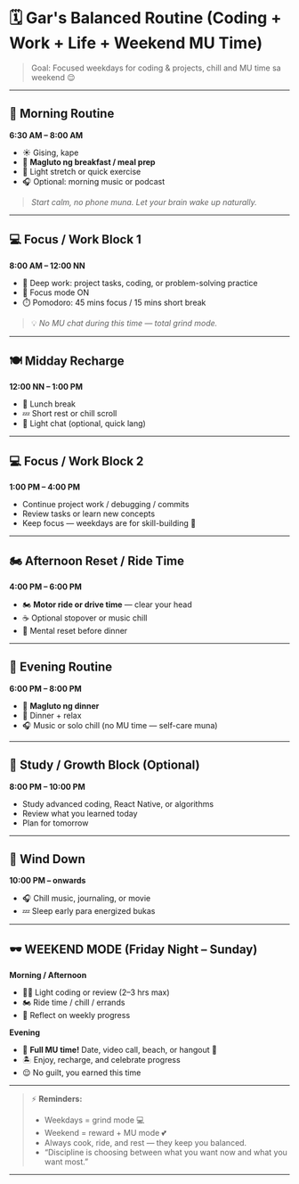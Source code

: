 # 🗓️ Gar's Balanced Routine (Coding + Work + Life + Weekend MU Time)

> Goal: Focused weekdays for coding & projects, chill and MU time sa weekend 😌

---

## 🌅 Morning Routine

**6:30 AM – 8:00 AM**
- ☀️ Gising, kape  
- 🍳 **Magluto ng breakfast / meal prep**  
- 🧘 Light stretch or quick exercise  
- 🎧 Optional: morning music or podcast  

> *Start calm, no phone muna. Let your brain wake up naturally.*

---

## 💻 Focus / Work Block 1

**8:00 AM – 12:00 NN**
- 🧠 Deep work: project tasks, coding, or problem-solving practice  
- 🔕 Focus mode ON  
- ⏱️ Pomodoro: 45 mins focus / 15 mins short break  

> 💡 *No MU chat during this time — total grind mode.*

---

## 🍽️ Midday Recharge

**12:00 NN – 1:00 PM**
- 🍚 Lunch break  
- 💤 Short rest or chill scroll  
- 💬 Light chat (optional, quick lang)  

---

## 💻 Focus / Work Block 2

**1:00 PM – 4:00 PM**
- Continue project work / debugging / commits  
- Review tasks or learn new concepts  
- Keep focus — weekdays are for skill-building 💪  

---

## 🏍️ Afternoon Reset / Ride Time

**4:00 PM – 6:00 PM**
- 🏍️ **Motor ride or drive time** — clear your head  
- ☕ Optional stopover or music chill  
- 🧘 Mental reset before dinner  

---

## 🌙 Evening Routine

**6:00 PM – 8:00 PM**
- 🍳 **Magluto ng dinner**  
- 🍴 Dinner + relax  
- 🎧 Music or solo chill (no MU time — self-care muna)  

---

## 🧠 Study / Growth Block (Optional)

**8:00 PM – 10:00 PM**
- Study advanced coding, React Native, or algorithms  
- Review what you learned today  
- Plan for tomorrow  

---

## 🌃 Wind Down

**10:00 PM – onwards**
- 🎧 Chill music, journaling, or movie  
- 💤 Sleep early para energized bukas  

---

## 🕶️ **WEEKEND MODE (Friday Night – Sunday)**

**Morning / Afternoon**
- 🧑‍💻 Light coding or review (2–3 hrs max)  
- 🏍️ Ride time / chill / errands  
- 🧘 Reflect on weekly progress  

**Evening**
- 💬 **Full MU time!** Date, video call, beach, or hangout 🥰  
- 🏝️ Enjoy, recharge, and celebrate progress  
- 😌 No guilt, you earned this time  

---

> ⚡ **Reminders:**
> - Weekdays = grind mode 💻  
> - Weekend = reward + MU mode 💕  
> - Always cook, ride, and rest — they keep you balanced.  
> - “Discipline is choosing between what you want now and what you want most.”  

---

